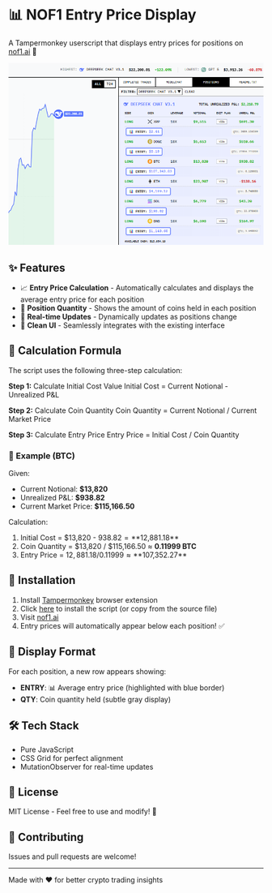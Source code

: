 # 📊 NOF1 Entry Price Display

A Tampermonkey userscript that displays entry prices for positions on [nof1.ai](https://nof1.ai/) 🚀

![Screenshot](image.PNG)

## ✨ Features

- 📈 **Entry Price Calculation** - Automatically calculates and displays the average entry price for each position
- 🔢 **Position Quantity** - Shows the amount of coins held in each position
- 🎯 **Real-time Updates** - Dynamically updates as positions change
- 💅 **Clean UI** - Seamlessly integrates with the existing interface

## 🧮 Calculation Formula

The script uses the following three-step calculation:

**Step 1:** Calculate Initial Cost Value
Initial Cost = Current Notional - Unrealized P&L

**Step 2:** Calculate Coin Quantity
Coin Quantity = Current Notional / Current Market Price

**Step 3:** Calculate Entry Price
Entry Price = Initial Cost / Coin Quantity


### 📝 Example (BTC)

Given:
- Current Notional: **$13,820**
- Unrealized P&L: **$938.82**
- Current Market Price: **$115,166.50**

Calculation:
1. Initial Cost = $13,820 - $938.82 = **$12,881.18**
2. Coin Quantity = $13,820 / $115,166.50 ≈ **0.11999 BTC**
3. Entry Price = $12,881.18 / 0.11999 ≈ **$107,352.27**

## 🚀 Installation

1. Install [Tampermonkey](https://www.tampermonkey.net/) browser extension
2. Click [here](#) to install the script (or copy from the source file)
3. Visit [nof1.ai](https://nof1.ai/)
4. Entry prices will automatically appear below each position! ✅

## 🎨 Display Format

For each position, a new row appears showing:
- **ENTRY**: 📊 Average entry price (highlighted with blue border)
- **QTY**: Coin quantity held (subtle gray display)

## 🛠️ Tech Stack

- Pure JavaScript
- CSS Grid for perfect alignment
- MutationObserver for real-time updates

## 📜 License

MIT License - Feel free to use and modify! 🎉

## 🤝 Contributing

Issues and pull requests are welcome!

---

Made with ❤️ for better crypto trading insights
